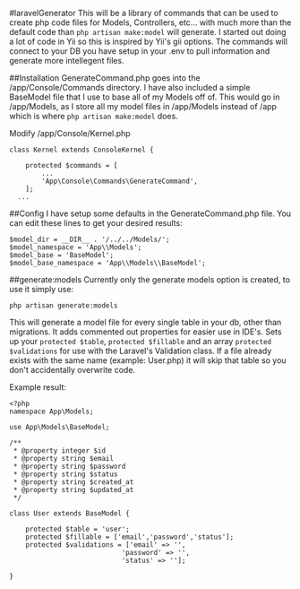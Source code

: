 #laravelGenerator
This will be a library of commands that can be used to create php code files for Models, Controllers, etc... with much more than the 
default code than `php artisan make:model` will generate. I started out doing a lot of code in Yii so this is inspired by Yii's gii options.
The commands will connect to your DB you have setup in your .env to pull information and generate more intellegent files.

##Installation
GenerateCommand.php goes into the /app/Console/Commands directory.
I have also included a simple BaseModel file that I use to base all of my Models off of. This would go in /app/Models, as I store
all my model files in /app/Models instead of /app which is where `php artisan make:model` does.

Modify /app/Console/Kernel.php

```
class Kernel extends ConsoleKernel {

	protected $commands = [
		...
		'App\Console\Commands\GenerateCommand',
	];
  ...
```

##Config
I have setup some defaults in the GenerateCommand.php file. You can edit these lines to get your desired results:

```
$model_dir = __DIR__ . '/../../Models/';
$model_namespace = 'App\\Models';
$model_base = 'BaseModel';
$model_base_namespace = 'App\\Models\\BaseModel';
```

##generate:models
Currently only the generate models option is created, to use it simply use:

`php artisan generate:models`

This will generate a model file for every single table in your db, other than migrations. It adds commented out properties
for easier use in IDE's. Sets up your `protected $table`, `protected $fillable` and an array `protected $validations` for 
use with the Laravel's Validation class. If a file already exists with the same name (example: User.php) it will skip that table
so you don't accidentally overwrite code.

Example result:

```
<?php
namespace App\Models;

use App\Models\BaseModel;

/**
 * @property integer $id
 * @property string $email
 * @property string $password
 * @property string $status
 * @property string $created_at
 * @property string $updated_at
 */

class User extends BaseModel {

    protected $table = 'user';
    protected $fillable = ['email','password','status'];
    protected $validations = ['email' => '',
                            'password' => '',
                            'status' => ''];

}
```